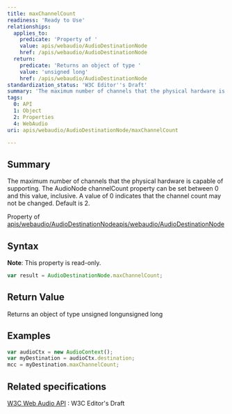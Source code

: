 ```yaml
---
title: maxChannelCount
readiness: 'Ready to Use'
relationships:
  applies_to:
    predicate: 'Property of '
    value: apis/webaudio/AudioDestinationNode
    href: /apis/webaudio/AudioDestinationNode
  return:
    predicate: 'Returns an object of type '
    value: 'unsigned long'
    href: /apis/webaudio/AudioDestinationNode
standardization_status: 'W3C Editor''s Draft'
summary: 'The maximum number of channels that the physical hardware is capable of supporting. The AudioNode channelCount property can be set between 0 and this value, inclusive. A value of 0 indicates that the channel count may not be changed. Default is 2.'
tags:
  0: API
  1: Object
  2: Properties
  4: WebAudio
uri: apis/webaudio/AudioDestinationNode/maxChannelCount

---
```

## Summary

The maximum number of channels that the physical hardware is capable of supporting. The AudioNode channelCount property can be set between 0 and this value, inclusive. A value of 0 indicates that the channel count may not be changed. Default is 2.

Property of [apis/webaudio/AudioDestinationNode](/apis/webaudio/AudioDestinationNode)[apis/webaudio/AudioDestinationNode](/apis/webaudio/AudioDestinationNode)

## Syntax

**Note**: This property is read-only.

``` js
var result = AudioDestinationNode.maxChannelCount;
```

## Return Value

Returns an object of type unsigned longunsigned long

## Examples

``` js
var audioCtx = new AudioContext();
var myDestination = audioCtx.destination;
mcc = myDestination.maxChannelCount;
```

## Related specifications

[W3C Web Audio API](http://webaudio.github.io/web-audio-api/)
:   W3C Editor's Draft
